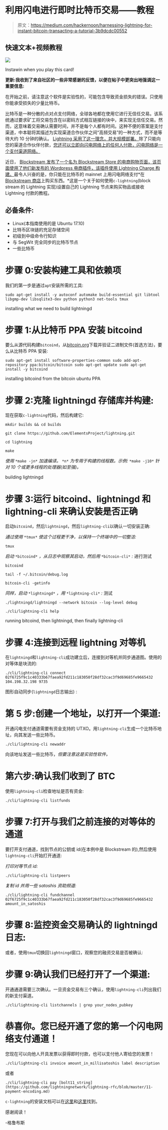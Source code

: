 # 利用闪电进行即时比特币交易——教程

> 原文：<https://medium.com/hackernoon/harnessing-lightning-for-instant-bitcoin-transacting-a-tutorial-3b9dcdc00552>

## 快速文本+视频教程

![](img/2f15d4369395309e1012b0d594874b68.png)

Instawin when you play this card!

**更新:我收到了来自社区的一些非常感谢的反馈，以便在帖子中更突出地强调这一重要信息:**

在开始之前，请注意这个软件是实验性的，可能包含导致资金损失的错误。只使用你能承受损失的少量比特币。

比特币是一种分散的点对点支付网络，全球各地都在使用它进行无信任交易。该系统通过要求矿工将交易包含在以密码方式相互链接的块中，来实现无信任交易。然而，这意味着交易确认需要时间，并不是每个人都有时间。这种不便的答案是支付渠道，中本聪将其描述为实现渠道合作伙伴之间“高频交易”的一种方式，而不是等待大约 10 分钟的确认。 [Lightning 采用了这一理念，并大规模部署。](https://blockstream.com/2017/05/11/lightning-on-litecoin.html)除了只能向您的渠道合作伙伴付款，[您还可以立即向闪电网络上的任何人付款，闪电网络是一个支付渠道网络。](https://blockstream.com/2017/12/06/lightning-spec-electrifies-bitcoin-with-release-candidate.html)

近日， [Blockstream 发布了一个名为 Blockstream Store 的电商购物页面，该页面使用了他们新发布的 Wordpress 电商插件，该插件使用 Lightning Charge 构建。](https://blockstream.com/2018/01/16/lightning-charge.html)最令人兴奋的是，你只能在比特币的 mainnet 上用闪电网络支付*在 [Blockstream 商店](https://store.blockstream.com/)上购买东西。*这是一个关于如何使用`c-lightning`(block stream 的 Lightning 实现)设置自己的 Lightning 节点来购买物品或接收 Lightning 付款的教程。

## 必备条件:

*   Linux(本指南使用的是 Ubuntu 17.10)
*   比特币区块链的充足存储空间
*   初级到中级命令行知识
*   与 SegWit 完全同步的比特币节点
*   一些比特币

# 步骤 0:安装构建工具和依赖项

我们的第一步是通过`apt`安装所需的工具:

`sudo apt-get install -y autoconf automake build-essential git libtool libgmp-dev libsqlite3-dev python python3 net-tools tmux`

installing what we need to build lightningd

# 步骤 1:从比特币 PPA 安装 bitcoind

要么从源代码构建`bitcoind`，从[bitcoin.org](https://bitcoin.org/en/)下载并验证二进制文件(首选方法)，要么从比特币 PPA 安装:

`sudo apt-get install software-properties-common
sudo add-apt-repository ppa:bitcoin/bitcoin
sudo apt-get update
sudo apt-get install -y bitcoind`

installing bitcoind from the bitcoin ubuntu PPA

# 步骤 2:克隆 lightningd 存储库并构建:

现在获取`c-lightning`代码，然后构建它:

`mkdir builds && cd builds`

`git clone https://github.com/ElementsProject/lightning.git`

`cd lightning`

`make`

*使用* `*make -jn*` *加速编译。* `*n*` *为专用于构建的线程数。示例:* `*make -j10*` *针对 10 个或更多线程的处理器(如至强)。*

building lightningd

# 步骤 3:运行 bitcoind、lightningd 和 lightning-cli 来确认安装是否正确

启动`bitcoind`，然后`lightningd`，然后`lightning-cli`以确认一切安装正确:

*通过使用* `*tmux*` *使这个过程更干净，以保持一个终端中的一切整洁:*

`tmux`

*启动* `*bitcoind*` *，从日志中观察其启动，然后用* `*bitcoin-cli*` *:* 进行测试

`bitcoind`

`tail -f ~/.bitcoin/debug.log`

`bitcoin-cli -getinfo`

*同样，启动* `*lightningd*` *，用* `*lightning-cli*` *:* 测试

`./lightningd/lightningd --network bitcoin --log-level debug`

`./cli/lightning-cli help`

running bitcoind, then lightningd, then finally lightning-cli

# 步骤 4:连接到远程 lightning 对等机

在`lightningd`和`lightning-cli`成功建立后，连接到对等机并同步通道图。使用的对等体是块流的:

```
./cli/lightning-cli connect 02f6725f9c1c40333b67faea92fd211c183050f28df32cac3f9d69685fe9665432 104.198.32.198 9735
```

图形自动同步(`lightningd`日志输出) :

# 第 5 步:创建一个地址，以打开一个渠道:

开通闪电支付通道需要有资金支持的 UTXO。用`lightning-cli`生成一个比特币地址，向其发送一些比特币。

`./cli/lightning-cli newaddr`

向该地址发送一些比特币，*但要注意这是实验性软件。*

# 第六步:确认我们收到了 BTC

使用`lightning-cli`检查地址是否有资金:

`./cli/lightning-cli listfunds`

# 步骤 7:打开与我们之前连接的对等体的通道

要打开支付通道，找到节点的公钥或 id(在本例中是 Blockstream 的),然后使用`lightning-cli`开始打开通道:

*打印对等节点 id:*

`./cli/lightning-cli listpeers`

*复制 id 并用一些 satoshis 资助频道:*

```
./cli/lightning-cli fundchannel 02f6725f9c1c40333b67faea92fd211c183050f28df32cac3f9d69685fe9665432 amount_in_satoshis
```

# 步骤 8:监控资金交易确认的 lightningd 日志:

或者，使用`tmux`切换回`lightningd`窗口，观察您的融资交易是否被确认:

# 步骤 9:确认我们已经打开了一个渠道:

开通通道需要三次确认。一旦资金交易有三个确认，使用`lightning-cli`列出我们的新支付渠道。

`./cli/lightning-cli listchannels | grep your_nodes_pubkey`

# 恭喜你。您已经开通了您的第一个闪电网络支付通道！

您现在可以向他人开具发票以获得即时付款，也可以支付他人寄给您的发票！

`./cli/lightning-cli invoice amount_in_millisatoshis label description`

或者

`./cli/lightning-cli pay [bolt11_string](https://github.com/lightningnetwork/lightning-rfc/blob/master/11-payment-encoding.md)`

`c-lightning`的安装文档可以在[这里](https://github.com/ElementsProject/lightning)和[这里](https://github.com/ElementsProject/lightning/blob/master/doc/INSTALL.md)找到。

感谢阅读！

-格鲁布斯
